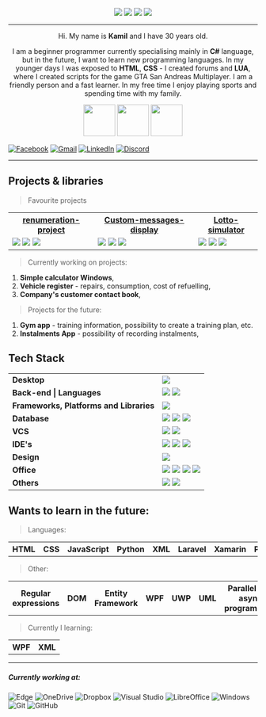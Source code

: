 <p align="center">
<img src="https://komarev.com/ghpvc/?username=LosKamilos91&color=ff69b4&style=for-the-badge"/>
<img src="https://img.shields.io/github/followers/LosKamilos91?style=for-the-badge"/>
<img src="https://img.shields.io/github/stars/LosKamilos91?color=%23FECC00&style=for-the-badge"/>
<img src="https://img.shields.io/badge/Programming%20level-Junior-green?style=for-the-badge"/>
</p>

---

<p align="center">
Hi. My name is <b>Kamil</b> and I have 30 years old. 
</p>

<p align="center">
I am a beginner programmer currently specialising mainly in <b>C#</b> language, but in the future, I want to learn new programming languages. In my younger days I was exposed to <b>HTML</b>, <b>CSS</b> - I created forums and <b>LUA</b>, where I created scripts for the game GTA San Andreas Multiplayer. I am a friendly person and a fast learner. In my free time I enjoy playing sports and spending time with my family.
</p>

<p align="center">
<img width="64" src="https://cdn-icons-png.flaticon.com/512/502/502142.png">
<img width="64" src="https://cdn-icons-png.flaticon.com/512/3379/3379077.png">
<img width="64" src="https://cdn-icons-png.flaticon.com/512/2964/2964514.png">
</p>

<a href="https://www.facebook.com/kamil.orzechowski.39">![Facebook](https://img.shields.io/badge/Facebook-%231877F2.svg?style=flat-square&logo=Facebook&logoColor=white)</a>
<a href="mailto:k91.orzechowski@gmail.com?">![Gmail](https://img.shields.io/badge/Gmail-D14836?style=flat-square&logo=gmail&logoColor=white)</a>
<a href="https://www.linkedin.com/in/kamil-orzechowski-0b76121ab">![LinkedIn](https://img.shields.io/badge/linkedin-%230077B5.svg?style=flat-square&logo=linkedin&logoColor=white)</a>
<a href="https://discord.com/channels/LosKamilos#8157">![Discord](https://img.shields.io/badge/Discord-%237289DA.svg?style=flat-square&logo=discord&logoColor=white)</a>

---

## Projects & libraries

> Favourite projects

<table>
		<tr>
			<th><a href="https://github.com/LosKamilos91/Remuneration-project">renumeration-project</a></th>
			<th><a href="https://github.com/LosKamilos91/Custom-messages-display">Custom-messages-display</a></th>
			<th><a href="https://github.com/LosKamilos91/simulator-lotto">Lotto-simulator</a></th>
	</tr>
		<tr>
		<td>
				<img src="https://img.shields.io/badge/App-Console-%23EF2D5E?style=flat-square"/>
				<img src="https://img.shields.io/github/languages/top/LosKamilos91/Remuneration-project?color=%23239120&label=C%23&style=flat-square"/>
				<img src="https://img.shields.io/github/license/LosKamilos91/remuneration-project?style=flat-square"/>
		</td>
		<td>
		<img src="https://img.shields.io/badge/-Library-%23337AB7?style=flat-square"/>
		<img src="https://img.shields.io/github/languages/top/LosKamilos91/Custom-messages-display?color=%23239120&label=C%23&style=flat-square"/>
		<img src="https://img.shields.io/github/license/LosKamilos91/Custom-messages-display?style=flat-square"/>
</td>
		<td>
		<img src="https://img.shields.io/badge/Game%20Simulator-Forms-blue?style=flat-square"/>
		<img src="https://img.shields.io/github/languages/top/LosKamilos91/simulator-lotto?color=%23239120&label=C%23&style=flat-square"/>
		<img src="https://img.shields.io/github/license/LosKamilos91/simulator-lotto?style=flat-square"/>
	</td>
</table>

> Currently working on projects: 

1. **Simple calculator Windows**,
2. **Vehicle register** - repairs, consumption, cost of refuelling,
3. **Company's customer contact book**,

> Projects for the future:

1. **Gym app** - training information, possibility to create a training plan, etc.
2. **Instalments App** - possibility of recording instalments,

## Tech Stack

<table>
		<tr>
			<td><b>Desktop</b></td>
			<td>
			<img src="https://img.shields.io/badge/-Forms-blue?style=flat-square"/>
			</td>
		</tr>
		<tr>
			<td><b>Back-end | Languages</b></td>
			<td>
				<img src="https://img.shields.io/badge/-C%23-%23239120?style=flat-square"/>
				<img src="https://img.shields.io/badge/-LUA-%232C2D72?style=flat-square"/>
			</td>
		</tr>
		<tr>
			<td><b>Frameworks, Platforms and Libraries</b></td>
			<td>
				<img src="https://img.shields.io/badge/-.NET-%23512BD4?style=flat-square"/>
			</td>
		</tr>
		<tr>
			<td><b>Database</b></td>
			<td>
				<img src="https://img.shields.io/badge/-Microsoft%20SQL%20Server-%23CC2927?style=flat-square"/>
				<img src="https://img.shields.io/badge/-MySQL-%234479A1?style=flat-square"/>
				<img src="https://img.shields.io/badge/-SQLite-%23003B57?style=flat-square"/>
			</td>
		</tr>
		<tr>
			<td><b>VCS</b></td>
			<td>
				<img src="https://img.shields.io/badge/-GIT-%23F05032?style=flat-square"/>
				<img src="https://img.shields.io/badge/-GitHub-%23181717?style=flat-square"/>
			</td>
		</tr>
		<tr>
			<td><b>IDE's</b></td>
			<td>
				<img src="https://img.shields.io/badge/-Visual%20Studio%20Code-%23007ACC?style=flat-square"/>
				<img src="https://img.shields.io/badge/-Visual%20Studio-%235C2D91?style=flat-square"/>
				<img src="https://img.shields.io/badge/-Notepad%2B%2B-%2353AC56?style=flat-square"/>
			</td>
		</tr>
		<tr>
			<td><b>Design</b></td>
			<td>
				<img src="https://img.shields.io/badge/-Adobe%20Photoshop-%2331A8FF?style=flat-square"/>
			</td>
		</tr>
		<tr>
			<td><b>Office</b></td>
			<td>
				<img src="https://img.shields.io/badge/-LibreOffice-%2318A303?style=flat-square"/>
				<img src="https://img.shields.io/badge/-Microsoft%20PowerPoint-%23B7472A?style=flat-square"/>
				<img src="https://img.shields.io/badge/-Microsoft%20Excel-%23217346?style=flat-square"/>
				<img src="https://img.shields.io/badge/-Microsoft%20Word-%232B579A?style=flat-square"/>
			</td>
		</tr>
		<tr>
			<td><b>Others</b></td>
			<td>
				<img src="https://img.shields.io/badge/-Notion-%23000000?style=flat-square"/>
				<img src="https://img.shields.io/badge/-Trello-%230052CC?style=flat-square"/>
			</td>
		</tr>
</table>
 
 ## Wants to learn in the future:

> Languages:

<table>
		<tr>
		<th>HTML</th>
		<th>CSS</th>
		<th>JavaScript</th>
		<th>Python</th>
		<th>XML</th>
		<th>Laravel</th>
		<th>Xamarin</th>
		<th>PHP</th>
		</tr>
</table>

> Other:

<table>
		<tr>
		<th>Regular expressions</th>
		<th>DOM</th>
		<th>Entity Framework</th>
		<th>WPF</th>
		<th>UWP</th>
		<th>UML</th>
		<th>Parallel and async programming</th>
		<th>Design patterns</th>
		</tr>
</table>

> Currently I learning:

<table>
		<tr>
		<th>WPF</th>
		<th>XML</th>
		</tr>
</table>

---
 
 ##### Currently working at: 

![Edge](https://img.shields.io/badge/Edge-0078D7?style=for-the-badge&logo=Microsoft-edge&logoColor=white)
![OneDrive](https://img.shields.io/badge/OneDrive-0078D4.svg?style=for-the-badge&logo=microsoftonedrive&logoColor=white)
![Dropbox](https://img.shields.io/badge/Dropbox-%233B4D98.svg?style=for-the-badge&logo=Dropbox&logoColor=white)
![Visual Studio](https://img.shields.io/badge/Visual%20Studio-5C2D91.svg?style=for-the-badge&logo=visual-studio&logoColor=white)
![LibreOffice](https://img.shields.io/badge/LibreOffice-%2318A303?style=for-the-badge&logo=LibreOffice&logoColor=white)
![Windows](https://img.shields.io/badge/Windows-0078D6?style=for-the-badge&logo=windows&logoColor=white)
![Git](https://img.shields.io/badge/git-%23F05033.svg?style=for-the-badge&logo=git&logoColor=white)
![GitHub](https://img.shields.io/badge/github-%23121011.svg?style=for-the-badge&logo=github&logoColor=white)

